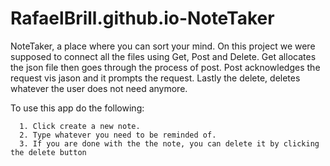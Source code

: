 # RafaelBrill.github.io-NoteTaker


NoteTaker, a place where you can sort your mind. On this project we were supposed to connect all the files using Get, Post and Delete. 
Get allocates the json file then goes through the process of post. Post acknowledges the request vis jason and it prompts the request. Lastly the delete, deletes whatever the user does not need anymore. 

To use this app do the following: 

      1. Click create a new note. 
      2. Type whatever you need to be reminded of.
      3. If you are done with the the note, you can delete it by clicking the delete button